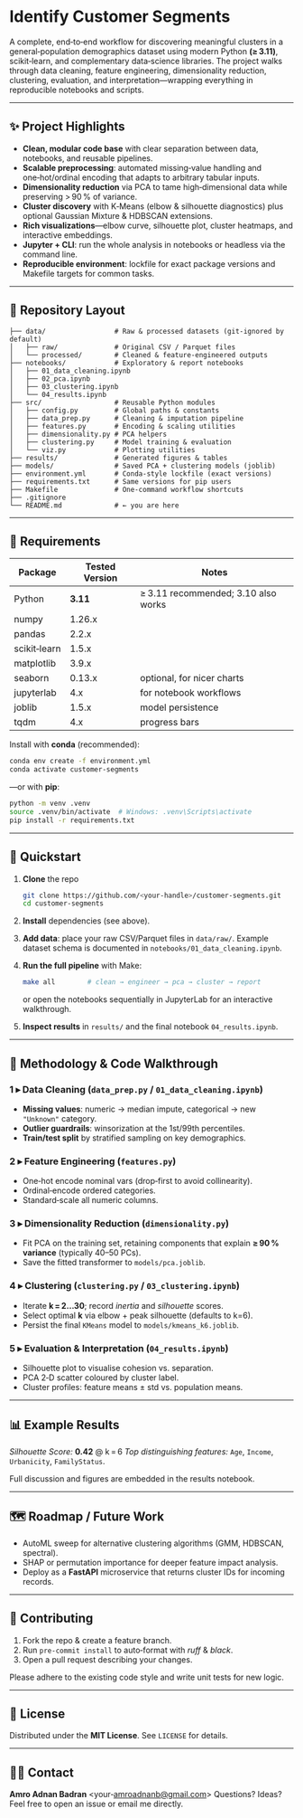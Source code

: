 # Identify Customer Segments

A complete, end‑to‑end workflow for discovering meaningful clusters in a general‑population demographics dataset using modern Python **(≥ 3.11)**, scikit‑learn, and complementary data‑science libraries. The project walks through data cleaning, feature engineering, dimensionality reduction, clustering, evaluation, and interpretation—wrapping everything in reproducible notebooks and scripts.

---

## ✨ Project Highlights

* **Clean, modular code base** with clear separation between data, notebooks, and reusable pipelines.
* **Scalable preprocessing**: automated missing‑value handling and one‑hot/ordinal encoding that adapts to arbitrary tabular inputs.
* **Dimensionality reduction** via PCA to tame high‑dimensional data while preserving > 90 % of variance.
* **Cluster discovery** with K‑Means (elbow & silhouette diagnostics) plus optional Gaussian Mixture & HDBSCAN extensions.
* **Rich visualizations**—elbow curve, silhouette plot, cluster heatmaps, and interactive embeddings.
* **Jupyter + CLI**: run the whole analysis in notebooks or headless via the command line.
* **Reproducible environment**: lockfile for exact package versions and Makefile targets for common tasks.

---

## 📂 Repository Layout

```
├── data/                 # Raw & processed datasets (git‑ignored by default)
│   ├── raw/              # Original CSV / Parquet files
│   └── processed/        # Cleaned & feature‑engineered outputs
├── notebooks/            # Exploratory & report notebooks
│   ├── 01_data_cleaning.ipynb
│   ├── 02_pca.ipynb
│   ├── 03_clustering.ipynb
│   └── 04_results.ipynb
├── src/                  # Reusable Python modules
│   ├── config.py         # Global paths & constants
│   ├── data_prep.py      # Cleaning & imputation pipeline
│   ├── features.py       # Encoding & scaling utilities
│   ├── dimensionality.py # PCA helpers
│   ├── clustering.py     # Model training & evaluation
│   └── viz.py            # Plotting utilities
├── results/              # Generated figures & tables
├── models/               # Saved PCA + clustering models (joblib)
├── environment.yml       # Conda‑style lockfile (exact versions)
├── requirements.txt      # Same versions for pip users
├── Makefile              # One‑command workflow shortcuts
├── .gitignore
└── README.md             # ← you are here
```

---

## 🔧 Requirements

| Package      | Tested Version | Notes                               |
| ------------ | -------------- | ----------------------------------- |
| Python       | **3.11**       | ≥ 3.11 recommended; 3.10 also works |
| numpy        | 1.26.x         |                                     |
| pandas       | 2.2.x          |                                     |
| scikit‑learn | 1.5.x          |                                     |
| matplotlib   | 3.9.x          |                                     |
| seaborn      | 0.13.x         | optional, for nicer charts          |
| jupyterlab   | 4.x            | for notebook workflows              |
| joblib       | 1.5.x          | model persistence                   |
| tqdm         | 4.x            | progress bars                       |

Install with **conda** (recommended):

```bash
conda env create -f environment.yml
conda activate customer‑segments
```

—or with **pip**:

```bash
python -m venv .venv
source .venv/bin/activate  # Windows: .venv\Scripts\activate
pip install -r requirements.txt
```

---

## 🚀 Quickstart

1. **Clone** the repo

   ```bash
   git clone https://github.com/<your‑handle>/customer‑segments.git
   cd customer‑segments
   ```
2. **Install** dependencies (see above).
3. **Add data**: place your raw CSV/Parquet files in `data/raw/`. Example dataset schema is documented in `notebooks/01_data_cleaning.ipynb`.
4. **Run the full pipeline** with Make:

   ```bash
   make all        # clean → engineer → pca → cluster → report
   ```

   or open the notebooks sequentially in JupyterLab for an interactive walkthrough.
5. **Inspect results** in `results/` and the final notebook `04_results.ipynb`.

---

## 🧪 Methodology & Code Walkthrough

### 1 ▸ Data Cleaning (`data_prep.py` / `01_data_cleaning.ipynb`)

* **Missing values**: numeric → median impute, categorical → new `"Unknown"` category.
* **Outlier guardrails**: winsorization at the 1st/99th percentiles.
* **Train/test split** by stratified sampling on key demographics.

### 2 ▸ Feature Engineering (`features.py`)

* One‑hot encode nominal vars (drop‑first to avoid collinearity).
* Ordinal‑encode ordered categories.
* Standard‑scale all numeric columns.

### 3 ▸ Dimensionality Reduction (`dimensionality.py`)

* Fit PCA on the training set, retaining components that explain **≥ 90 % variance** (typically 40–50 PCs).
* Save the fitted transformer to `models/pca.joblib`.

### 4 ▸ Clustering (`clustering.py` / `03_clustering.ipynb`)

* Iterate **k = 2…30**; record *inertia* and *silhouette* scores.
* Select optimal **k** via elbow + peak silhouette (defaults to k=6).
* Persist the final `KMeans` model to `models/kmeans_k6.joblib`.

### 5 ▸ Evaluation & Interpretation (`04_results.ipynb`)

* Silhouette plot to visualise cohesion vs. separation.
* PCA 2‑D scatter coloured by cluster label.
* Cluster profiles: feature means ± std vs. population means.

---

## 📊 Example Results

*Silhouette Score:* **0.42** @ k = 6
*Top distinguishing features:* `Age`, `Income`, `Urbanicity`, `FamilyStatus`.

Full discussion and figures are embedded in the results notebook.

---

## 🗺️ Roadmap / Future Work

* AutoML sweep for alternative clustering algorithms (GMM, HDBSCAN, spectral).
* SHAP or permutation importance for deeper feature impact analysis.
* Deploy as a **FastAPI** microservice that returns cluster IDs for incoming records.

---

## 🤝 Contributing

1. Fork the repo & create a feature branch.
2. Run `pre‑commit install` to auto‑format with *ruff* & *black*.
3. Open a pull request describing your changes.

Please adhere to the existing code style and write unit tests for new logic.

---

## 📄 License

Distributed under the **MIT License**. See `LICENSE` for details.

---

## 🙋‍♂️ Contact

**Amro Adnan Badran**
\<your‑[amroadnanb@gmail.com](mailto:amroadnanb@gmail.com)>
Questions? Ideas? Feel free to open an issue or email me directly.
